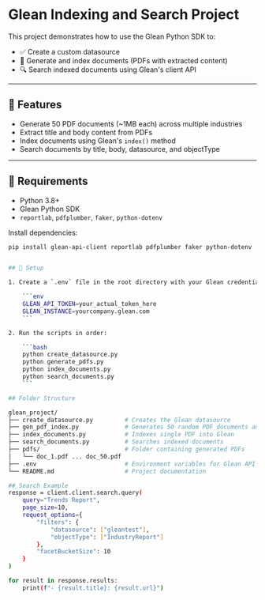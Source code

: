 # Glean Indexing and Search Project

This project demonstrates how to use the Glean Python SDK to:

- ✅ Create a custom datasource
- 📄 Generate and index documents (PDFs with extracted content)
- 🔍 Search indexed documents using Glean's client API

---

## 🚀 Features

- Generate 50 PDF documents (~1MB each) across multiple industries
- Extract title and body content from PDFs
- Index documents using Glean's `index()` method
- Search documents by title, body, datasource, and objectType

---

## 🧰 Requirements

- Python 3.8+
- Glean Python SDK
- `reportlab`, `pdfplumber`, `faker`, `python-dotenv`

Install dependencies:

```bash
pip install glean-api-client reportlab pdfplumber faker python-dotenv


## 🔧 Setup

1. Create a `.env` file in the root directory with your Glean credentials:

    ```env
    GLEAN_API_TOKEN=your_actual_token_here
    GLEAN_INSTANCE=yourcompany.glean.com
    ```

2. Run the scripts in order:

    ```bash
    python create_datasource.py
    python generate_pdfs.py
    python index_documents.py
    python search_documents.py
    ```

## Folder Structure

glean_project/
├── create_datasource.py         # Creates the Glean datasource
├── gen_pdf_index.py             # Generates 50 random PDF documents and indexes those into Glean
├── index_documents.py           # Indexes single PDF into Glean
├── search_documents.py          # Searches indexed documents
├── pdfs/                        # Folder containing generated PDFs
│   └── doc_1.pdf ... doc_50.pdf
├── .env                         # Environment variables for Glean API
└── README.md                    # Project documentation

## Search Example
response = client.client.search.query(
    query="Trends Report",
    page_size=10,
    request_options={
        "filters": {
            "datasource": ["gleantest"],
            "objectType": ["IndustryReport"]
        },
        "facetBucketSize": 10
    }
)

for result in response.results:
    print(f"- {result.title}: {result.url}")

